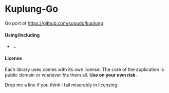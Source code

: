 # Kuplung-Go

Go port of https://github.com/supudo/kuplung

#### Using/Including

- ...

#### License

Each library uses comes with its own license. The core of the application is public domain or whatever fits them all.
**Use on your own risk.**

Drop me a line if you think i fail miserably in licensing.
